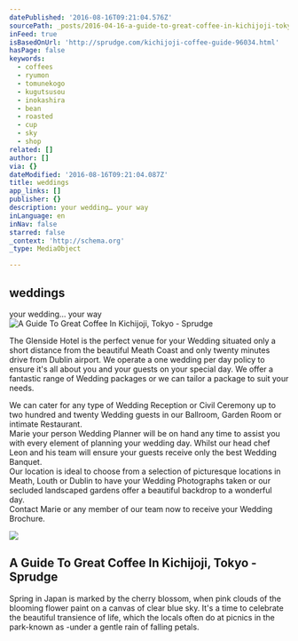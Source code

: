 ```yaml
---
datePublished: '2016-08-16T09:21:04.576Z'
sourcePath: _posts/2016-04-16-a-guide-to-great-coffee-in-kichijoji-tokyo-sprudge.md
inFeed: true
isBasedOnUrl: 'http://sprudge.com/kichijoji-coffee-guide-96034.html'
hasPage: false
keywords:
  - coffees
  - ryumon
  - tomunekogo
  - kugutsusou
  - inokashira
  - bean
  - roasted
  - cup
  - sky
  - shop
related: []
author: []
via: {}
dateModified: '2016-08-16T09:21:04.087Z'
title: weddings
app_links: []
publisher: {}
description: your wedding… your way
inLanguage: en
inNav: false
starred: false
_context: 'http://schema.org'
_type: MediaObject

---
```

## weddings

your wedding... your way
![A Guide To Great Coffee In Kichijoji, Tokyo - Sprudge](https://s3-us-west-2.amazonaws.com/the-grid-img/p/9db7d50ea532b05f963b05655273c690b619a5e8.jpg)

The Glenside Hotel is the perfect venue for your Wedding situated only a short distance from the beautiful Meath Coast and only twenty minutes drive from Dublin airport. We operate a one wedding per day policy to ensure it's all about you and your guests on your special day. We offer a fantastic range of Wedding packages or we can tailor a package to suit your needs.

We can cater for any type of Wedding Reception or Civil Ceremony up to two hundred and twenty Wedding guests in our Ballroom, Garden Room or intimate Restaurant.   
Marie your person Wedding Planner will be on hand any time to assist you with every element of planning your wedding day. Whilst our head chef Leon and his team will ensure your guests receive only the best Wedding Banquet.   
Our location is ideal to choose from a selection of picturesque locations in Meath, Louth or Dublin to have your Wedding Photographs taken or our secluded landscaped gardens offer a beautiful backdrop to a wonderful day.   
Contact Marie or any member of our team now to receive your Wedding Brochure.

<article style=""><img src="https://s3-us-west-2.amazonaws.com/the-grid-img/p/5deb09d7253cefed9c88b1d256141d53382a8173.jpg" /><h1>A Guide To Great Coffee In Kichijoji, Tokyo - Sprudge</h1><p>Spring in Japan is marked by the cherry blossom, when pink clouds of the blooming flower paint on a canvas of clear blue sky. It's a time to celebrate the beautiful transience of life, which the locals often do at picnics in the park-known as -under a gentle rain of falling petals.</p></article>